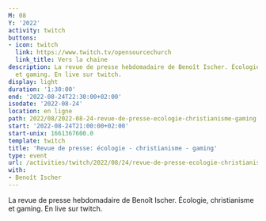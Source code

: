 ```yaml
---
M: 08
Y: '2022'
activity: twitch
buttons:
- icon: twitch
  link: https://www.twitch.tv/opensourcechurch
  link_title: Vers la chaine
description: La revue de presse hebdomadaire de Benoît Ischer. Écologie, christianisme
  et gaming. En live sur twitch.
display: light
duration: '1:30:00'
end: '2022-08-24T22:30:00+02:00'
isodate: '2022-08-24'
location: en ligne
path: 2022/08/2022-08-24-revue-de-presse-ecologie-christianisme-gaming.md
start: '2022-08-24T21:00:00+02:00'
start-unix: 1661367600.0
template: twitch
title: 'Revue de presse: écologie - christianisme - gaming'
type: event
url: /activities/twitch/2022/08/24/revue-de-presse-ecologie-christianisme-gaming
with:
- Benoît Ischer
---
```

La revue de presse hebdomadaire de Benoît Ischer. Écologie, christianisme et gaming. En live sur twitch.